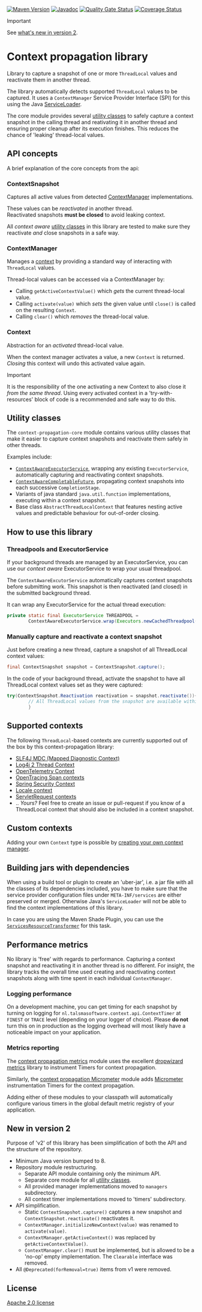 [![Maven Version][maven-img]][maven]
[![Javadoc][javadoc-img]][javadoc]
[![Quality Gate Status](https://sonarcloud.io/api/project_badges/measure?project=talsma-ict_context-propagation&metric=alert_status)](https://sonarcloud.io/summary/new_code?id=talsma-ict_context-propagation)
[![Coverage Status][coveralls-img]][coveralls]

> [!IMPORTANT]
> See [what's new in version 2](#new-in-version-2).

# Context propagation library

Library to capture a snapshot of one or more `ThreadLocal` values and reactivate them in another thread.

The library automatically detects supported `ThreadLocal` values to be captured.
It uses a `ContextManager` Service Provider Interface (SPI) for this using the Java [ServiceLoader].

The core module provides several [utility classes](#utility-classes) to safely capture a context snapshot
in the calling thread and reativating it in another thread and ensuring proper
cleanup after its execution finishes. This reduces the chance of 'leaking' thread-local
values.

## API concepts

A brief explanation of the core concepts from the api:

### ContextSnapshot

Captures all active values from detected [ContextManager](#contextmanager) implementations.

These values can be _reactivated_ in another thread.  
Reactivated snapshots **must be closed** to avoid leaking context.

All _context aware_ [utility classes](#utility-classes) in this library are tested
to make sure they reactivate _and_ close snapshots in a safe way.

### ContextManager

Manages a [context](#context) by providing a standard way of interacting with `ThreadLocal` values.

Thread-local values can be accessed via a ContextManager by:

- Calling `getActiveContextValue()` which _gets_ the current thread-local value.
- Calling `activate(value)` which _sets_ the given value until `close()` is called on the resulting `Context`.
- Calling `clear()` which _removes_ the thread-local value.

### Context

Abstraction for an _activated_ thread-local value.

When the context manager activates a value, a new `Context` is returned.
_Closing_ this context will undo this activated value again.

> [!IMPORTANT]
> It is the responsibility of the one activating a new Context to also close it _from the same thread_.
> Using every activated context in a 'try-with-resources' block of code is a recommended and safe way to do this.

## Utility classes

The `context-propagation-core` module contains various utility classes 
that make it easier to capture context snapshots and reactivate them safely in other threads.

Examples include:

- [`ContextAwareExecutorService`][ContextAwareExecutorService], wrapping any existing `ExecutorService`,
  automatically capturing and reactivating context snapshots.
- [`ContextAwareCompletableFuture`][ContextAwareCompletableFuture],
  propagating context snapshots into each successive `CompletionStage`.
- Variants of java standard `java.util.function` implementations,
  executing within a context snapshot.
- Base class `AbstractThreadLocalContext` that features nesting active values and predictable behaviour for out-of-order closing. 

## How to use this library

### Threadpools and ExecutorService

If your background threads are managed by an ExecutorService,
you can use our _context aware_ ExecutorService to wrap your usual threadpool.

The `ContextAwareExcutorService` automatically captures context snapshots before submitting work. 
This snapshot is then reactivated (and closed) in the submitted background thread.  

It can wrap any ExecutorService for the actual thread execution:

```java
private static final ExecutorService THREADPOOL =
        ContextAwareExecutorService.wrap(Executors.newCachedThreadpool());
```

### Manually capture and reactivate a context snapshot

Just before creating a new thread, capture a snapshot of all ThreadLocal context
values:

```java
final ContextSnapshot snapshot = ContextSnapshot.capture();
```

In the code of your background thread, activate the snapshot to have all ThreadLocal
context values set as they were captured:

```java
try(ContextSnapshot.Reactivation reactivation = snapshot.reactivate()){
        // All ThreadLocal values from the snapshot are available within this block
        }
```

## Supported contexts

The following `ThreadLocal`-based contexts are currently supported
out of the box by this context-propagation library:

- [SLF4J MDC (Mapped Diagnostic Context)][slf4j mdc propagation]
- [Log4j 2 Thread Context][log4j2 thread context propagation]
- [OpenTelemetry Context][opentelemetry context propagation]
- [OpenTracing Span contexts][opentracing span propagation]
- [Spring Security Context]
- [Locale context][locale context]
- [ServletRequest contexts][servletrequest propagation]
- .. _Yours?_
  Feel free to create an issue or pull-request if you know of
  a ThreadLocal context that should also be included in a context snapshot.

## Custom contexts

Adding your own `Context` type is possible
by [creating your own context manager](context-propagation-api/README.md#creating-your-own-context-manager).

## Building jars with dependencies

When using a build tool or plugin to create an 'uber-jar', i.e. a jar file with all
the classes of its dependencies included, you have to make sure that the service
provider configuration files under `META-INF/services` are either preserved or
merged. Otherwise Java's `ServiceLoader` will not be able to find the context
implementations of this library.

In case you are using the Maven Shade Plugin, you can use the
[
`ServicesResourceTransformer`](https://maven.apache.org/plugins/maven-shade-plugin/examples/resource-transformers.html#ServicesResourceTransformer)
for this task.

## Performance metrics

No library is 'free' with regards to performance.
Capturing a context snapshot and reactivating it in another thread is no different.
For insight, the library tracks the overall time used creating and reactivating
context snapshots along with time spent in each individual `ContextManager`.

### Logging performance

On a development machine, you can get timing for each snapshot by turning on logging
for `nl.talsmasoftware.context.api.ContextTimer` at `FINEST` or `TRACE` level
(depending on your logger of choice).
Please **do not** turn this on in production as the logging overhead will most likely
have a noticeable impact on your application.

### Metrics reporting

The [context propagation metrics] module uses the excellent
[dropwizard metrics](https://metrics.dropwizard.io/) library to
instrument Timers for context propagation.

Similarly, the [context propagation Micrometer] module adds [Micrometer]
instrumentation Timers for the context propagation.

Adding either of these modules to your classpath will automatically
configure various timers in the global default metric registry of your application.

## New in version 2

Purpose of 'v2' of this library has been simplification of both the API
and the structure of the repository.

- Minimum Java version bumped to 8.
- Repository module restructuring.
  - Separate API module containing only the minimum API.
  - Separate core module for all [utility classes](#utility-classes).
  - All provided manager implementations moved to `managers` subdirectory.
  - All context timer implementations moved to 'timers' subdirectory.
- API simplification. 
  - Static `ContextSnapshot.capture()` captures a new snapshot and `ContextSnapshot.reactivate()` reactivates it.
  - `ContextManager.initializeNewContext(value)` was renamed to `activate(value)`.
  - `ContextManager.getActiveContext()` was replaced by `getActiveContextValue()`.
  - `ContextManager.clear()` must be implemented, but is allowed to be a 'no-op' empty implementation. The `Clearable` interface was removed.
- All `@Deprecated(forRemoval=true)` items from v1 were removed.

## License

[Apache 2.0 license](LICENSE)


[maven-img]: https://img.shields.io/maven-central/v/nl.talsmasoftware.context/context-propagation

[maven]: https://search.maven.org/search?q=g:nl.talsmasoftware.context

[release-img]: https://img.shields.io/github/release/talsma-ict/context-propagation.svg

[release]: https://github.com/talsma-ict/context-propagation/releases

[coveralls-img]: https://coveralls.io/repos/github/talsma-ict/context-propagation/badge.svg

[coveralls]: https://coveralls.io/github/talsma-ict/context-propagation

[javadoc-img]: https://www.javadoc.io/badge/nl.talsmasoftware.context/context-propagation.svg

[javadoc]: https://www.javadoc.io/doc/nl.talsmasoftware.context/context-propagation


[locale context]: managers/context-manager-locale

[log4j2 thread context propagation]: managers/context-manager-log4j2

[opentelemetry context propagation]: managers/context-manager-opentelemetry

[opentracing span propagation]: managers/context-manager-opentracing

[serviceloader]: https://docs.oracle.com/javase/8/docs/api/index.html?java/util/ServiceLoader.html

[servletrequest propagation]: managers/context-manager-servletrequest

[slf4j mdc propagation]: managers/context-manager-slf4j

[spring security context]: managers/context-manager-spring-security

[context propagation metrics]: timers/context-timer-metrics

[context propagation micrometer]: timers/context-timer-micrometer

[micrometer]: https://micrometer.io

[ContextAwareExecutorService]: https://javadoc.io/doc/nl.talsmasoftware.context/context-propagation/latest/nl/talsmasoftware/context/core/concurrent/ContextAwareExecutorService.html

[ContextAwareCompletableFuture]: context-propagation-core/README.md#contextawarecompletablefuture
